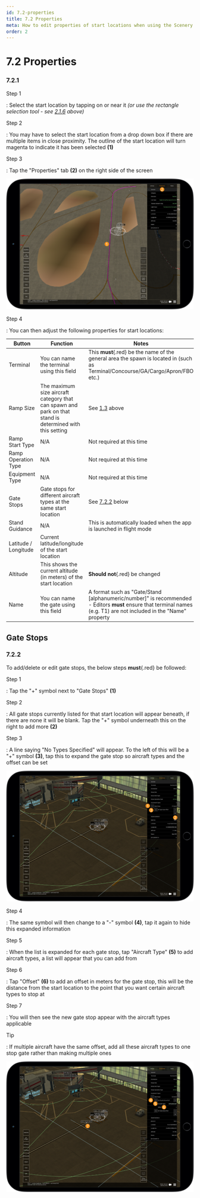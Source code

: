 ```yaml
---
id: 7.2-properties
title: 7.2 Properties
meta: How to edit properties of start locations when using the Scenery Editor within Infinite Flight.
order: 2
---
```




# 7.2 Properties



### 7.2.1

Step 1

: Select the start location by tapping on or near it *(or use the rectangle selection tool - see [2.1.6](/guide/scenery-editor-manual/2.-user-interface/2.1-editor-screen#2.1.6) above)*



Step 2

: You may have to select the start location from a drop down box if there are multiple items in close proximity. The outline of the start location will turn magenta to indicate it has been selected **(1)**



Step 3

: Tap the "Properties" tab **(2)** on the right side of the screen



![Image 7.2.1.1 - Start Location Properties](_images/manual/frames/5.2.1.1.png)



Step 4

: You can then adjust the following properties for start locations:

| Button               | Function                                                     | Notes                                                        |
| -------------------- | ------------------------------------------------------------ | ------------------------------------------------------------ |
| Terminal             | You can name the terminal using this field                   | This **must**{.red} be the name of the general area the spawn is located in (such as Terminal/Concourse/GA/Cargo/Apron/FBO etc.) |
| Ramp Size            | The maximum size aircraft category that can spawn and park on that stand is determined with this setting | See [1.3](/guide/scenery-editor-manual/1.-introduction/1.3-aircraft-categories) above |
| Ramp Start Type      | N/A                                                          | Not required at this time                                    |
| Ramp Operation Type  | N/A                                                          | Not required at this time                                    |
| Equipment Type       | N/A                                                          | Not required at this time                                    |
| Gate Stops           | Gate stops for different aircraft types at the same start location | See [7.2.2](/guide/scenery-editor-manual/7.-start-locations/7.2-properties#7.2.2) below |
| Stand Guidance       | N/A                                                          | This is automatically loaded when the app is launched in flight mode |
| Latitude / Longitude | Current latitude/longitude of the start location             |                                                              |
| Altitude             | This shows the current altitude (in meters) of the start location | **Should not**{.red} be changed                              |
| Name                 | You can name the gate using this field                       | A format such as "Gate/Stand [alphanumeric/number]" is recommended - Editors **must** ensure that terminal names (e.g. T1) are not included in the "Name" property |



## Gate Stops

### 7.2.2

To add/delete or edit gate stops, the below steps **must**{.red} be followed: 



Step 1

: Tap the "+" symbol next to "Gate Stops" **(1)**



Step 2

: All gate stops currently listed for that start location will appear beneath, if there are none it will be blank. Tap the "+" symbol underneath this on the right to add more **(2)**



Step 3

: A line saying "No Types Specified" will appear. To the left of this will be a "+" symbol **(3)**, tap this to expand the gate stop so aircraft types and the offset can be set



![Image 7.2.2.1 - Adding Gate Stops](_images/manual/frames/5.3.4.1.png)



Step 4

: The same symbol will then change to a "-" symbol **(4)**, tap it again to hide this expanded information



Step 5

: When the list is expanded for each gate stop, tap "Aircraft Type" **(5)** to add aircraft types, a list will appear that you can add from



Step 6

: Tap "Offset" **(6)** to add an offset in meters for the gate stop, this will be the distance from the start location to the point that you want certain aircraft types to stop at



Step 7

: You will then see the new gate stop appear with the aircraft types applicable



Tip

: If multiple aircraft have the same offset, add all these aircraft types to one stop gate rather than making multiple ones



![Image 7.2.2.2 - Setting Gate Stop Aircraft Types and Offsets](_images/manual/frames/5.3.4.2.png)

